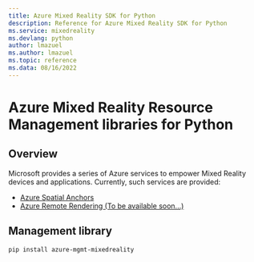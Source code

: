 ```yaml
---
title: Azure Mixed Reality SDK for Python
description: Reference for Azure Mixed Reality SDK for Python
ms.service: mixedreality
ms.devlang: python
author: lmazuel
ms.author: lmazuel
ms.topic: reference
ms.data: 08/16/2022
---
```

# Azure Mixed Reality Resource Management libraries for Python

## Overview

Microsoft provides a series of Azure services to empower Mixed Reality devices and applications. Currently, such services are provided:

* [Azure Spatial Anchors](https://azure.microsoft.com/en-us/services/spatial-anchors/)
* [Azure Remote Rendering (To be available soon...)](https://azure.microsoft.com/en-us/services/remote-rendering/)

## Management library
```bash
pip install azure-mgmt-mixedreality
```
